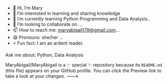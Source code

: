 - 👋 Hi, I’m Mary
- 👀 I’m interested in learning and sharing knowledge 
- 🌱 I’m currently learning Python Programming and Data Analysis..
- 💞️ I’m looking to collaborate on ...
- 📫 How to reach me: maryabigail178@gmail.com...
- 😄 Pronouns: she/her ...
- ⚡ Fun fact: I am an ardent reader.

Ask me about: Python, Data Analysis

MaryAbigail/MaryAbigail is a ✨ special ✨ repository because its `README.md` (this file) appears on your GitHub profile.
You can click the Preview link to take a look at your changes.
--->
